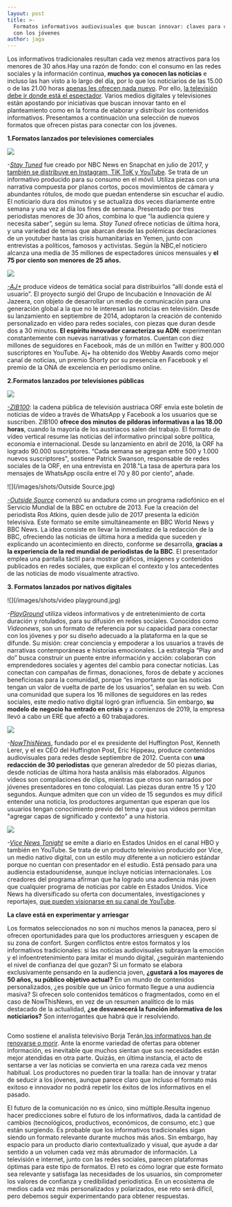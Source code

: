 ```yaml
---
layout: post
title: >-
  Formatos informativos audiovisuales que buscan innovar: claves para conectar
  con los jóvenes
author: jaga
---
```

Los informativos tradicionales resultan cada vez menos atractivos para los menores de 30 años.Hay una razón de fondo: con el consumo en las redes sociales y la información continua, **muchos ya conocen las noticias** e incluso las han visto a lo largo del día, por lo que los noticiarios de las 15.00 o de las 21.00 horas [apenas les ofrecen nada nuevo](https://mip.umh.es/blog/2018/02/19/hora-reinventar-informativos-televisivos/)[](https://mip.umh.es/blog/2018/02/19/hora-reinventar-informativos-televisivos/). Por ello, [la televisión debe ir donde está el espectador](https://mip.umh.es/blog/2018/11/20/diez-formas-innovar-formatos-audiovisuales-informativo/). Varios medios digitales y televisiones están apostando por iniciativas que buscan innovar tanto en el planteamiento como en la forma de elaborar y distribuir los contenidos informativos. Presentamos a continuación una selección de nuevos formatos que ofrecen pistas para conectar con los jóvenes.

**1.Formatos lanzados por televisiones comerciales**

![](/images/shots/StayTuned.jpg)

[](<>)*\-[Stay Tuned](https://www.snapchat.com/discover/Stay-Tuned/2107537817)* fue creado por NBC News en Snapchat en julio de 2017, y [también se distribuye en Instagram, TiK ToK y YouTube]([https://digiday.com/media/nbc-news-stay-tuned-snapchat-tiktok-youtube-instagram](https://digiday.com/media/nbc-news-stay-tuned-snapchat-tiktok-youtube-instagram/)). Se trata de un informativo producido para su consumo en el móvil. Utiliza piezas con una narrativa compuesta por planos cortos, pocos movimientos de cámara y abundantes rótulos, de modo que puedan entenderse sin escuchar el audio. El noticiario dura dos minutos y se actualiza dos veces diariamente entre semana y una vez al día los fines de semana. Presentado por tres periodistas menores de 30 años, combina lo que “la audiencia quiere y necesita saber”, según su lema. *Stay Tuned* ofrece noticias de última hora, y una variedad de temas que abarcan desde las polémicas declaraciones de un youtuber hasta las crisis humanitarias en Yemen, junto con entrevistas a políticos, famosos y activistas. Según la NBC,el noticiero alcanza una media de 35 millones de espectadores únicos mensuales y **el 75 por ciento son menores de 25 años.**

![](/images/shots/AJ+.jpg)

*[\-AJ+](https://www.ajplus.net/)* produce vídeos de temática social para distribuirlos “allí donde está el usuario”. El proyecto surgió del Grupo de Incubación e Innovación de Al Jazeera, con objeto de desarrollar un medio de comunicación para una generación global a la que no le interesan las noticias en televisión. Desde su lanzamiento en septiembre de 2014, adoptaron la creación de contenido personalizado en video para redes sociales, con piezas que duran desde dos a 30 minutos. **El espíritu innovador caracteriza su ADN**: experimentan constantemente con nuevas narrativas y formatos. Cuentan con diez millones de seguidores en Facebook, más de un millón en Twitter y 800.000 suscriptores en YouTube. Aj+ ha obtenido dos Webby Awards como mejor canal de noticias, un premio Shorty por su presencia en Facebook y el premio de la ONA de excelencia en periodismo online.

**2.Formatos lanzados por televisiones públicas**

![](/images/shots/ZIP100.jpg)

*[\-ZIB100](https://orf.at/stories/zib100/)*: la cadena pública de televisión austriaca ORF envía este boletín de noticias de vídeo a través de WhatsApp y Facebook a los usuarios que se suscriben. ZIB100 **ofrece dos minutos de píldoras informativas a las 18.00 horas**, cuando la mayoría de los austriacos salen del trabajo. El formato de vídeo vertical resume las noticias del informativo principal sobre política, economía e internacional. Desde su lanzamiento en abril de 2016, la ORF ha logrado 90.000 suscriptores. “Cada semana se agregan entre 500 y 1.000 nuevos suscriptores", sostiene Patrick Swanson, responsable de redes sociales de la ORF, en una entrevista en 2018."La tasa de apertura para los mensajes de WhatsApp oscila entre el 70 y 80 por ciento”, añade.

![](/images/shots/Outside Source.jpg)

*[\-Outside Source](https://www.bbc.co.uk/programmes/b05qmvtw)* comenzó su andadura como un programa radiofónico en el Servicio Mundial de la BBC en octubre de 2013. Fue la creación del periodista Ros Atkins, quien desde julio de 2017 presenta la edición televisiva. Este formato se emite simultáneamente en BBC World News y BBC News. La idea consiste en llevar la inmediatez de la redacción de la BBC, ofreciendo las noticias de última hora a medida que suceden y explicando un acontecimiento en directo, conforme se desarrolla, **gracias a la experiencia de la red mundial de periodistas de la BBC**. El presentador emplea una pantalla táctil para mostrar gráficos, imágenes y contenidos publicados en redes sociales, que explican el contexto y los antecedentes de las noticias de modo visualmente atractivo.

**3. Formatos lanzados por nativos digitales**

![](/images/shots/video playground.jpg)

*\-[PlayGround](https://www.playgroundmag.net/)*[](https://www.playgroundmag.net/) utiliza vídeos informativos y de entretenimiento de corta duración y rotulados, para su difusión en redes sociales. Conocidos como *Videonews*, son un formato de referencia por su capacidad para conectar con los jóvenes y por su diseño adecuado a la plataforma en la que se difunde. Su misión: crear conciencia y empoderar a los usuarios a través de narrativas contemporáneas e historias emocionales. La estrategia “Play and do” busca construir un puente entre información y acción: colaboran con emprendedores sociales y agentes del cambio para conectar noticias. Las conectan con campañas de firmas, donaciones, foros de debate y acciones beneficiosas para la comunidad, porque “es importante que las noticias tengan un valor de vuelta de parte de los usuarios”, señalan en su web. Con una comunidad que supera los 16 millones de seguidores en las redes sociales, este medio nativo digital logró gran influencia. Sin embargo, **su modelo de negocio ha entrado en crisis** y a comienzos de 2019, la empresa llevó a cabo un ERE que afectó a 60 trabajadores.

![](/images/shots/NowthisNews.jpg)

*\-[NowThisNews](https://nowthisnews.com/)*, fundado por el ex presidente del Huffington Post, Kenneth Lerer, y el ex CEO del Huffington Post, Eric Hippeau, produce contenidos audiovisuales para redes desde septiembre de 2012. Cuenta con **una redacción de 30 periodistas** que generan alrededor de 50 piezas diarias, desde noticias de última hora hasta análisis más elaborados. Algunos vídeos son compilaciones de clips, mientras que otros son narrados por jóvenes presentadores en tono coloquial. Las piezas duran entre 15 y 120 segundos. Aunque admiten que con un vídeo de 15 segundos es muy difícil entender una noticia, los productores argumentan que esperan que los usuarios tengan conocimiento previo del tema y que sus videos permitan "agregar capas de significado y contexto" a una historia.

![](/images/shots/ViceNews.jpg)

*\-[Vice News Tonight](https://www.vice.com/en_us/topic/vice-news-tonight)* se emite a diario en Estados Unidos en el canal HBO y también en YouTube. Se trata de un producto televisivo producido por Vice, un medio nativo digital, con un estilo muy diferente a un noticiero estándar porque no cuentan con presentador en el estudio. Está pensado para una audiencia estadounidense, aunque incluye noticias internacionales. Los creadores del programa afirman que ha logrado una audiencia más joven que cualquier programa de noticias por cable en Estados Unidos. Vice News ha diversificado su oferta con documentales, investigaciones y reportajes, [que pueden visionarse en su canal de YouTube](https://www.youtube.com/VICENews). [](https://www.youtube.com/VICENews)

**La clave está en experimentar y arriesgar**

Los formatos seleccionados no son ni muchos menos la panacea, pero sí ofrecen oportunidades para que los productores arriesguen y escapen de su zona de confort. Surgen conflictos entre estos formatos y los informativos tradicionales: si las noticias audiovisuales subrayan la emoción y el infoentretenimiento para imitar el mundo digital, ¿seguirán manteniendo el nivel de confianza del que gozan? Si un formato se elabora exclusivamente pensando en la audiencia joven, **¿gustará a los mayores de 50 años, su público objetivo actual?** En un mundo de contenidos personalizados, ¿es posible que un único formato llegue a una audiencia masiva? Si ofrecen solo contenidos temáticos o fragmentados, como en el caso de NowThisNews, en vez de un resumen analítico de lo más destacado de la actualidad, **¿se desvanecerá la función informativa de los noticiarios?** Son interrogantes que habrá que ir resolviendo.



![]()

Como sostiene el analista televisivo Borja Terán,[los informativos han de renovarse o morir](https://www.lainformacion.com/opinion/borja-teran/el-fin-del-telediario-asi-sera-la-revolucion-de-los-caducos-informativos-de-las-cadenas/6338302). Ante la enorme variedad de ofertas para obtener información, es inevitable que muchos sientan que sus necesidades están mejor atendidas en otra parte. Quizás, en última instancia, el acto de sentarse a ver las noticias se convierta en una rareza cada vez menos habitual. Los productores no pueden tirar la toalla: han de innovar y tratar de seducir a los jóvenes, aunque parece claro que incluso el formato más exitoso e innovador no podrá repetir los éxitos de los informativos en el pasado.

El futuro de la comunicación no es único, sino múltiple.Resulta ingenuo hacer predicciones sobre el futuro de los informativos, dada la cantidad de cambios (tecnológicos, productivos, económicos, de consumo, etc.) que están surgiendo. Es probable que los informativos tradicionales sigan siendo un formato relevante durante muchos más años. Sin embargo, hay espacio para un producto diario contextualizado y visual, que ayude a dar sentido a un volumen cada vez más abrumador de información. La televisión e internet, junto con las redes sociales, parecen plataformas óptimas para este tipo de formatos. El reto es cómo lograr que este formato sea relevante y satisfaga las necesidades de los usuarios, sin comprometer los valores de confianza y credibilidad periodística. En un ecosistema de medios cada vez más personalizados y polarizados, ese reto será difícil, pero debemos seguir experimentando para obtener respuestas.
